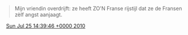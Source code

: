 > Mijn vriendin overdrijft: ze heeft ZO'N Franse rijstijl dat ze de Fransen zèlf angst aanjaagt\.

<img src="../../media/tweet.ico" width="12" /> [Sun Jul 25 14:39:46 +0000 2010](https://twitter.com/DromerDenker/status/19500289956)